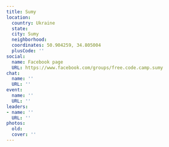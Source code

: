 ```yaml
---
title: Sumy
location:
  country: Ukraine
  state: 
  city: Sumy
  neighborhood: 
  coordinates: 50.904259, 34.805004
  plusCode: ''
social:
  name: Facebook page
  URL: https://www.facebook.com/groups/free.code.camp.sumy
chat:
  name: ''
  URL: ''
event:
  name: ''
  URL: ''
leaders:
- name: ''
  URL: ''
photos:
  old: 
  cover: ''
---
```


